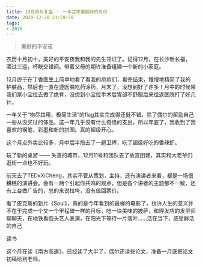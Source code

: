 ```yaml
---
title: 12月碎片复盘 ｜ 一年之中最期待的月份
date: 2020-12-30 23:59:59
tags: 
- 2020
---
```


> 美好的平安夜

农历十月初十，美好的平安夜我和我的先生领证了。记得12月，在长沙新长福，酒过三巡，杯觥交错间。带着父母的期许准备组建一个新的小家庭。

12月终于在丁香医生上简单地看了看我的痘痘们，看完结束，慢慢地精简了我的护肤品，然后也一直在遵医嘱吃药涂药，月末了，没想到好了许多！月中的时候带我们家小宝拉去做了绝育，没想到小宝拉手术后胃部不舒服后来往返医院打了好几针。

一年关于“物尽其用，极简生活”的flag其实完成得还挺不错，除了偶尔的奖励自己一些从没买过的饰品，这一年几乎没有什么奇怪的支出，所以年底了，我收到了我喜欢的钢笔，彩墨和新的拼图。真的超级开心。

这个月点外卖比较多，月中后半段去了一趟卫辉，吃了超级好吃的香辣虾。

玩了新的桌游 —— 失落的城市，12月11号和团队去了故宫团建，其实和大老爷们逛街一点也不好玩。

前天去了TEDxXiCheng，其实不管从策划，主持，还有演讲者来看，都是一场很糟糕的演讲会。会有一两个引起你共鸣的观点，但是各个讲者的主题都不一致，还有上台做广告的，总的来说拉垮，没有值回票价。

看了皮克斯的新片《Soul》，真的是今年看到的最棒的电影了，也许人生的意义并不在于完成一个又一个里程碑一样的目标，吃一块美味的披萨，和理发店的发型师聊聊天，在地铁看街头艺人表演，在阳光下等待一片落叶......活在当下，感受鲜活的自己

读书

这个月在读《南方高速》，已经读了大半了，偶尔还读些论文，准备一月底把论文初稿给到老师。

